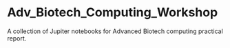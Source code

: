 # Adv_Biotech_Computing_Workshop
A collection of Jupiter notebooks for Advanced Biotech computing practical report. 
